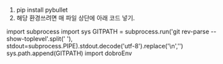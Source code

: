 1. pip install pybullet
2. 해당 환경쓰려면 매 파일 상단에 아래 코드 넣기.

import subprocess
import sys
GITPATH = subprocess.run('git rev-parse --show-toplevel'.split(' '), \
        stdout=subprocess.PIPE).stdout.decode('utf-8').replace('\n','')
sys.path.append(GITPATH)
import dobroEnv
